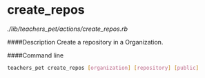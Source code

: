 # create_repos

*./lib/teachers_pet/actions/create_repos.rb*

####Description
Create a repository in a Organization.

####Command line
```bash
teachers_pet create_repos [organization] [repository] [public]
```

